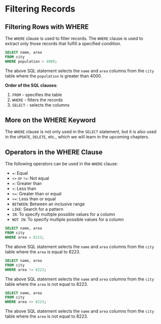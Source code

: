 # Filtering Records

## Filtering Rows with WHERE

The `WHERE` clause is used to filter records. The `WHERE` clause is used to extract only those records that fulfill a specified condition.

```sql
SELECT name, area
FROM city
WHERE population > 4000;
```

The above SQL statement selects the `name` and `area` columns from the `city` table where the `population` is greater than 4000.

**Order of the SQL clauses**:

1. `FROM` - specifies the table
2. `WHERE` - filters the records
3. `SELECT` - selects the columns

## More on the WHERE Keyword

The `WHERE` clause is not only used in the `SELECT` statement, but it is also used in the `UPDATE`, `DELETE`, etc., which we will learn in the upcoming chapters.

## Operators in the WHERE Clause

The following operators can be used in the `WHERE` clause:

- `=`: Equal
- `<>` or `!=`: Not equal
- `>`: Greater than
- `<`: Less than
- `>=`: Greater than or equal
- `<=`: Less than or equal
- `BETWEEN`: Between an inclusive range
- `LIKE`: Search for a pattern
- `IN`: To specify multiple possible values for a column
- `NOT IN`: To specify multiple possible values for a column

```sql
SELECT name, area
FROM city
WHERE area = 8223;
```

The above SQL statement selects the `name` and `area` columns from the `city` table where the `area` is equal to 8223.

```sql
SELECT name, area
FROM city
WHERE area != 8223;
```

The above SQL statement selects the `name` and `area` columns from the `city` table where the `area` is not equal to 8223.

```sql
SELECT name, area
FROM city
WHERE area <> 8223;
```

The above SQL statement selects the `name` and `area` columns from the `city` table where the `area` is not equal to 8223.
